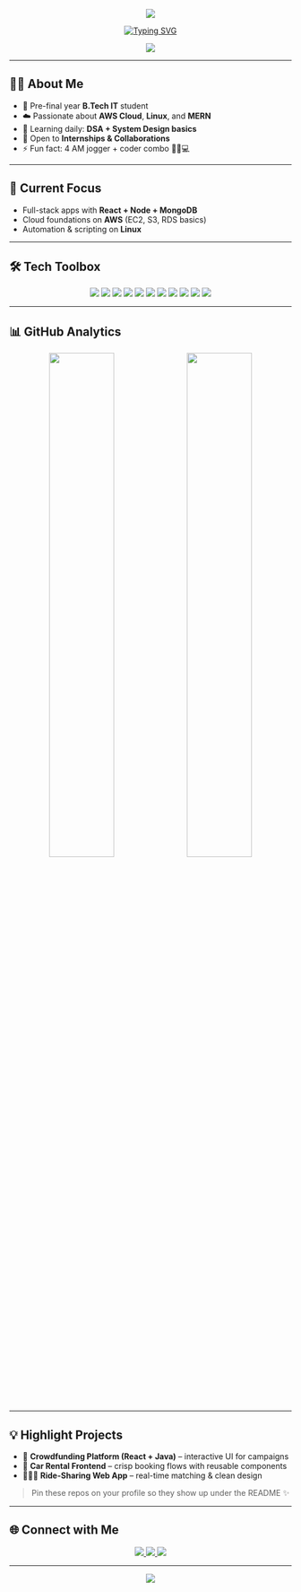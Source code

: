 <!-- Top Wave Banner -->
<p align="center">
  <img src="https://capsule-render.vercel.app/api?type=waving&color=0:00c6ff,100:0072ff&height=200&section=header&text=Hi%20there%20👋%20I'm%20Supriya&fontSize=40&fontColor=ffffff&animation=fadeIn&fontAlignY=35"/>
</p>

<!-- Typing Animation -->
<p align="center">
  <a href="https://github.com/supriyaaa">
    <img src="https://readme-typing-svg.demolab.com?font=Fira+Code&weight=600&size=22&pause=800&center=true&vCenter=true&width=780&lines=Pre-final+year+B.Tech+IT;AWS+Cloud+%7C+Linux+%7C+MERN+Stack+Developer;Open+to+Internships+%26+Collaborations;Building+projects+that+solve+real+problems+🚀" alt="Typing SVG" />
  </a>
</p>

<p align="center">
  <img src="https://komarev.com/ghpvc/?username=supriyaaa&label=Profile%20Views&style=flat" />
</p>

---

## 👩‍💻 About Me
- 🌟 Pre-final year **B.Tech IT** student  
- ☁️ Passionate about **AWS Cloud**, **Linux**, and **MERN**  
- 🧠 Learning daily: **DSA + System Design basics**  
- 🤝 Open to **Internships & Collaborations**  
- ⚡ Fun fact: 4 AM jogger + coder combo 🏃‍♀️💻

---

## 🔭 Current Focus
- Full-stack apps with **React + Node + MongoDB**
- Cloud foundations on **AWS** (EC2, S3, RDS basics)
- Automation & scripting on **Linux**

---

## 🛠️ Tech Toolbox
<p align="center">
  <img src="https://img.shields.io/badge/Python-3776AB?style=for-the-badge&logo=python&logoColor=white"/>
  <img src="https://img.shields.io/badge/Java-ED8B00?style=for-the-badge&logo=java&logoColor=white"/>
  <img src="https://img.shields.io/badge/C++-00599C?style=for-the-badge&logo=c%2B%2B&logoColor=white"/>
  <img src="https://img.shields.io/badge/JavaScript-F7DF1E?style=for-the-badge&logo=javascript&logoColor=black"/>
  <img src="https://img.shields.io/badge/React-20232A?style=for-the-badge&logo=react&logoColor=61DAFB"/>
  <img src="https://img.shields.io/badge/Node.js-43853D?style=for-the-badge&logo=node.js&logoColor=white"/>
  <img src="https://img.shields.io/badge/Express.js-000000?style=for-the-badge&logo=express&logoColor=white"/>
  <img src="https://img.shields.io/badge/MongoDB-47A248?style=for-the-badge&logo=mongodb&logoColor=white"/>
  <img src="https://img.shields.io/badge/MySQL-4479A1?style=for-the-badge&logo=mysql&logoColor=white"/>
  <img src="https://img.shields.io/badge/AWS-FF9900?style=for-the-badge&logo=amazonaws&logoColor=white"/>
  <img src="https://img.shields.io/badge/Linux-FCC624?style=for-the-badge&logo=linux&logoColor=black"/>
</p>

---

## 📊 GitHub Analytics
<p align="center">
  <img width="48%" src="https://github-readme-stats.vercel.app/api?username=supriyaaa&show_icons=true&theme=tokyonight" />
  <img width="48%" src="https://github-readme-streak-stats.herokuapp.com/?user=supriyaaa&theme=tokyonight" />
</p>

---

## 💡 Highlight Projects
- 🧭 **Crowdfunding Platform (React + Java)** – interactive UI for campaigns  
- 🚗 **Car Rental Frontend** – crisp booking flows with reusable components  
- 🧑‍🤝‍🧑 **Ride-Sharing Web App** – real-time matching & clean design  
> Pin these repos on your profile so they show up under the README ✨

---

## 🌐 Connect with Me
<p align="center">
  <a href="https://www.linkedin.com/in/supriya-v-026002287/">
    <img src="https://img.shields.io/badge/LinkedIn-blue?style=for-the-badge&logo=linkedin&logoColor=white"/>
  </a>
  <a href="mailto:supriya.dv2023it@sece.ac.in">
    <img src="https://img.shields.io/badge/Gmail-D14836?style=for-the-badge&logo=gmail&logoColor=white"/>
  </a>
  <a href="https://github.com/supriyaaa">
    <img src="https://img.shields.io/badge/GitHub-000?style=for-the-badge&logo=github&logoColor=white"/>
  </a>
</p>

---

<!-- Bottom Wave -->
<p align="center">
  <img src="https://capsule-render.vercel.app/api?type=waving&color=0:0072ff,100:00c6ff&height=120&section=footer"/>
</p>
